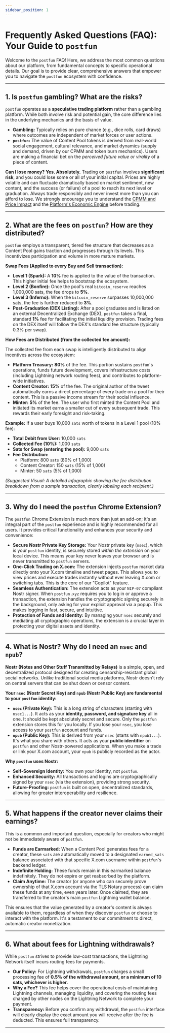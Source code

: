 ```yaml
---
sidebar_position: 1
---
```


# Frequently Asked Questions (FAQ): Your Guide to `postfun`

Welcome to the `postfun` FAQ! Here, we address the most common questions about our platform, from fundamental concepts to specific operational details. Our goal is to provide clear, comprehensive answers that empower you to navigate the `postfun` ecosystem with confidence.

---

## 1. Is `postfun` gambling? What are the risks?

`postfun` operates as a **speculative trading platform** rather than a gambling platform. While both involve risk and potential gain, the core difference lies in the underlying mechanics and the basis of value.

*   **Gambling:** Typically relies on pure chance (e.g., dice rolls, card draws) where outcomes are independent of market forces or user actions.
*   **`postfun`:** The value of Content Pool tokens is derived from real-world social engagement, cultural relevance, and market dynamics (supply and demand, driven by our CPMM and token burn mechanics). Users are making a financial bet on the *perceived future value or virality* of a piece of content.

**Can I lose money?**
**Yes. Absolutely.** Trading on `postfun` involves **significant risk**, and you could lose some or all of your initial capital. Prices are highly volatile and can fluctuate dramatically based on market sentiment, new content, and the success (or failure) of a pool to reach its next level or graduation. Always trade responsibly and never invest more than you can afford to lose. We strongly encourage you to understand the [CPMM and Price Impact](/docs/advanced/cpmm-price-impact) and the [Platform's Economic Engine](/docs/mechanics/economic-engine) before trading.

---

## 2. What are the fees on `postfun`? How are they distributed?

`postfun` employs a transparent, tiered fee structure that decreases as a Content Pool gains traction and progresses through its levels. This incentivizes participation and volume in more mature markets.

**Swap Fees (Applied to every Buy and Sell transaction):**

*   **Level 1 (Spark):** A **10%** fee is applied to the value of the transaction. This higher initial fee helps to bootstrap the ecosystem.
*   **Level 2 (Bonfire):** Once the pool's real `bitcoin_reserve` reaches 1,000,000 sats, the fee drops to **5%**.
*   **Level 3 (Inferno):** When the `bitcoin_reserve` surpasses 10,000,000 sats, the fee is further reduced to **3%**.
*   **Post-Graduation (DEX Listing):** After a pool graduates and is listed on an external Decentralized Exchange (DEX), `postfun` takes a final, standard **1%** fee for facilitating the initial liquidity provision. Trading fees on the DEX itself will follow the DEX's standard fee structure (typically 0.3% per swap).

**How Fees are Distributed (from the collected fee amount):**

The collected fee from each swap is intelligently distributed to align incentives across the ecosystem:

*   **Platform Treasury:** **80%** of the fee. This portion sustains `postfun`'s operations, funds future development, covers infrastructure costs (including Lightning network routing fees), and contributes to platform-wide initiatives.
*   **Content Creator:** **15%** of the fee. The original author of the tweet automatically earns a direct percentage of every trade on a pool for their content. This is a passive income stream for their social influence.
*   **Minter:** **5%** of the fee. The user who first minted the Content Pool and initiated its market earns a smaller cut of every subsequent trade. This rewards their early foresight and risk-taking.

**Example:**
If a user buys 10,000 `sats` worth of tokens in a Level 1 pool (10% fee):
*   **Total Debit from User:** 10,000 `sats`
*   **Collected Fee (10%):** 1,000 `sats`
*   **Sats for Swap (entering the pool):** 9,000 `sats`
*   **Fee Distribution:**
    *   Platform: 800 `sats` (80% of 1,000)
    *   Content Creator: 150 `sats` (15% of 1,000)
    *   Minter: 50 `sats` (5% of 1,000)

*(Suggested Visual: A detailed infographic showing the fee distribution breakdown from a sample transaction, clearly labeling each recipient.)*

---

## 3. Why do I need the `postfun` Chrome Extension?

The `postfun` Chrome Extension is much more than just an add-on; it's an integral part of the `postfun` experience and is highly recommended for all users. It provides critical functionality and enhances your security and convenience:

*   **Secure Nostr Private Key Storage:** Your Nostr private key (`nsec`), which is your `postfun` identity, is securely stored *within the extension* on your local device. This means your key never leaves your browser and is never transmitted to `postfun` servers.
*   **One-Click Trading on X.com:** The extension injects `postfun` market data directly onto your X.com timeline and tweet pages. This allows you to view prices and execute trades instantly without ever leaving X.com or switching tabs. This is the core of our "Copilot" feature.
*   **Seamless Authentication:** The extension acts as your `NIP-07` compliant Nostr signer. When `postfun.xyz` requires you to log in or approve a transaction, the extension handles the cryptographic signing securely in the background, only asking for your explicit approval via a popup. This makes logging in fast, secure, and intuitive.
*   **Protection of Funds and Identity:** By managing your `nsec` securely and mediating all cryptographic operations, the extension is a crucial layer in protecting your digital assets and identity.

---

## 4. What is Nostr? Why do I need an `nsec` and `npub`?

**Nostr (Notes and Other Stuff Transmitted by Relays)** is a simple, open, and decentralized protocol designed for creating censorship-resistant global social networks. Unlike traditional social media platforms, Nostr doesn't rely on central servers that can be shut down or censor content.

**Your `nsec` (Nostr Secret Key) and `npub` (Nostr Public Key) are fundamental to your `postfun` identity:**

*   **`nsec` (Private Key):** This is a long string of characters (starting with `nsec1...`). It acts as your **identity, password, and signature key** all in one. It should be kept absolutely secret and secure. Only the `postfun` extension stores this for you locally. If you lose your `nsec`, you lose access to your `postfun` account and funds.
*   **`npub` (Public Key):** This is derived from your `nsec` (starts with `npub1...`). It's what you share with others. It acts as your **public identifier** on `postfun` and other Nostr-powered applications. When you make a trade or link your X.com account, your `npub` is publicly recorded as the actor.

**Why `postfun` uses Nostr:**
*   **Self-Sovereign Identity:** You own your identity, not `postfun`.
*   **Enhanced Security:** All transactions and logins are cryptographically signed by your `nsec` (via the extension), providing strong security.
*   **Future-Proofing:** `postfun` is built on open, decentralized standards, allowing for greater interoperability and resilience.

---

## 5. What happens if the creator never claims their earnings?

This is a common and important question, especially for creators who might not be immediately aware of `postfun`.

*   **Funds are Earmarked:** When a Content Pool generates fees for a creator, these `sats` are automatically moved to a designated `earned_sats` balance associated with that specific X.com username within `postfun`'s backend ledger.
*   **Indefinite Holding:** These funds remain in this earmarked balance indefinitely. They do not expire or get reabsorbed by the platform.
*   **Claim Anytime:** The creator (or anyone who can securely prove ownership of that X.com account via the TLS Notary process) can claim these funds at any time, even years later. Once claimed, they are transferred to the creator's main `postfun` Lightning wallet balance.

This ensures that the value generated by a creator's content is always available to them, regardless of when they discover `postfun` or choose to interact with the platform. It's a testament to our commitment to direct, automatic creator monetization.

---

## 6. What about fees for Lightning withdrawals?

While `postfun` strives to provide low-cost transactions, the Lightning Network itself incurs routing fees for payments.

*   **Our Policy:** For Lightning withdrawals, `postfun` charges a small processing fee of **0.5% of the withdrawal amount, or a minimum of 10 sats, whichever is higher.**
*   **Why a Fee?** This fee helps cover the operational costs of maintaining Lightning channels, managing liquidity, and covering the routing fees charged by other nodes on the Lightning Network to complete your payment.
*   **Transparency:** Before you confirm any withdrawal, the `postfun` interface will clearly display the exact amount you will receive after the fee is deducted. This ensures full transparency.

---